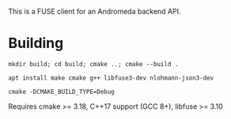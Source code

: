 
This is a FUSE client for an Andromeda backend API.

# Building

`mkdir build; cd build; cmake ..; cmake --build .`

`apt install make cmake g++ libfuse3-dev nlohmann-json3-dev`

`cmake -DCMAKE_BUILD_TYPE=Debug`

Requires cmake >= 3.18, C++17 support (GCC 8+), libfuse >= 3.10